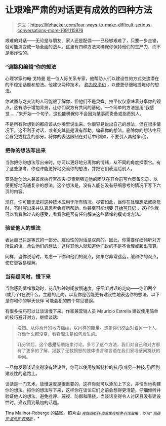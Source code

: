 # 让艰难严肃的对话更有成效的四种方法

> 原文：<https://lifehacker.com/four-ways-to-make-difficult-serious-conversations-more-1691115976>

艰难的对话——无论是与朋友、家人还是配偶——已经够艰难了，只要一步走错，就可能演变成一场全面的战斗。这里有四种方法来确保你保持他们的生产力，而不是爆炸性的。



### “调整和编辑”你的想法

心理学家约翰·戈特曼 是一位人际关系专家，他帮助人们以建设性的方式交流潜在的不稳定话题和想法。他建议两种技术， [称为校平和](http://books.google.ca/books?id=MpRnPtmdRVwC&lpg=PA220&ots=KpFmhrN-zb&dq=communication+patterns+in+successful+and+unsuccessful+relationships&pg=PA220&redir_esc=y#v=onepage&q=communication%20patterns%20in%20successful%20and%20unsuccessful%20relationships&f=true) ，以便更仔细地提炼你的想法。

你试图与之交流的人可能很了解你，但他们不是灵媒。拉平仅仅意味着分享你的观点。这有助于增加背景，让你们双方有共同的基础。一个简单的方法是用“我感觉……”来开始一个句子，这也能确保你不会因为某事而责备或指责别人。

不是所有你想到的都应该从你嘴里说出来。你很容易说出自己的想法，但在很多情况下，这不利于对话，或者充其量是没有帮助。编辑你的想法。删除你的想法中只会冒犯或扰乱的部分，将你的表达限制在对话中(例如，不要引入其他争论)。

### 把你的想法写出来

当你把你的想法写出来时，你可以更好地分离你的情绪，从不同的角度探索它。有了这些思考，你也许能更好地交流你的想法，并把它们表达给别人。

亚马逊创始人兼首席执行官杰夫·贝索斯强迫他的团队在开会前写六页备忘录，以便更好地沟通复杂的想法。这个想法是，没有人能在没有仔细思考的情况下写下六页的内容。

现在，你可能无法将这种技术应用于所有情况。尽管如此，当你在处理想法或感觉时，有时写出来并认真思考会有所帮助。你甚至可能想要 [开始写日记](https://lifehacker.com/why-you-should-keep-a-journal-and-how-to-start-yours-1547057185) ，这样你就可以看看你过去的感受，看看你是否有任何解决这些情绪的模式或方法。

### 验证他人的想法

表达自己只是等式的一部分。建设性的对话是双向的。因此，你需要仔细倾听对方所说的话。承认他们的想法，这样其他人就知道他们说的不是不合理或超出预算。

同样，当你说话时，考虑一下你和他们的观点。如果它非常遥远，缓和你的观点，使它更容易理解。

### 当有疑问时，慢下来

当你感到情绪激动时，花几秒钟时间放慢速度。仔细听对话的走向——你们两个(或几个)在说什么，主题的走向，以及你是否能更有建设性地表达你的想法。以下是你和你的聊天伙伴 可能会犯的四个常见错误。

有很多技巧可以让谈话慢下来。作家兼营销人员 Mauricio Estrella 建议使用简单的技巧避开对方，继续谈话:

> 没错。从你离开的地方继续。以同样的能量。想象你仍然面对着另一个人，好像什么都没变，看看魔法是如何发生的。
> 
> 几分钟后，这个**总是**帮助结束讨论。多亏了这个方法，我们对自己和对方都有了更多的了解。拯救了无数愤怒的肢体语言和言语在我们家墙壁间跳跃的瞬间。

一旦你发现谈话变得没有建设性，你可以使用埃斯特拉的技巧(或另一种技巧)回到建设性的道路上。

谈话是一门艺术。放慢速度是很重要的，这样你就可以添加上下文，并恰当地构建你的想法。把你的想法写下来，这样你在谈论它们之前会想得更清楚。仔细倾听并验证他人的想法。避免批评、蔑视、防御和阻挠。当谈话变得令人讨厌且没有建设性时，建议回到最初的话题。

Tina Mailhot-Roberge 的插图。照片由 [<small>*弗朗西斯科·奥索里奥*</small>](http://www.flickr.com/photos/30330906@N04/8425536360)<small></small>*[<small>*埃琳·科伦伯格*</small>](https://www.flickr.com/photos/erinkohlenbergphoto/5406459295/in/photolist-9eKvZr-ovRMPL-fsA5BG-2WUKDW-HvN2R-i4a5Sr-cUBc6q-cFssXu-NQYHJ-ynRUT-7CUriE-pv63t-Cvsam-dGwfTC-9YwFk-6ifpBT-nNoKHj-5FDznX-iW7afq-CMQv-fjJZQT-5WLNWm-7NcEL3-4x7jUo-db2aKJ-7Fvho1-5iJp6M-7YnRkk-6h2jvE-6ajgze-d7diQf-by1zz-9nnJjC-8Z5eBy-8dJBzB-6qNWzU-4zoES-9wShWM-8Jkhjr-b721Dr-xLUqy-4xMRLU-88TxSz-8swpRx-7Fro46-aXdewF-ffFhz5-6wd9Mw-2BzZNk-daQimU) <small>*，以及*</small> [<small>*佩德罗·里贝罗·西莫斯*</small>](https://www.flickr.com/photos/pedrosimoes7/9587659058/in/photolist-o3HNPU-oXcAk-apx6Gy-e52VGS-dyg4cv-aueK7-yt6ry-fBeg1w-gqrL9-cjk3rA-8LyEF5-foxgJ7-hz4pU7-5VUGrZ-p8GT6P-p8FTnW-at9FgL-pgXFLf-qwTrr-pTtcv6-7Mzmhm-6MpAbZ-9WSu-NmKAk-orziVn-dkEXeP-aF8nyQ-qLiEug-j8ngik-oxHn6M-5fKBTq-piHK3r-qeuCa1-9ooeNc-5Xjxdn-ntrGCA-5CUign-7hgxbJ-EJ8kt-aSyeGv-6SEWFY-4wAz5r-qArCwJ-yVDZu-5UXpcB-4eXser-6U89d1-pgXG4Q-p8FTam-q78tKD) <small>*。*</small>*